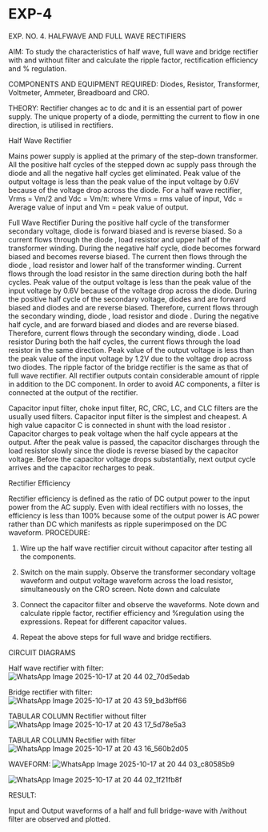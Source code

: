 # EXP-4
EXP. NO. 4. 		HALFWAVE  AND FULL WAVE  RECTIFIERS

AIM: To study the characteristics of half wave, full wave and bridge rectifier with and without filter and calculate the ripple factor, rectification efficiency and % regulation.

COMPONENTS  AND  EQUIPMENT  REQUIRED:  Diodes,  Resistor,  Transformer,  Voltmeter, Ammeter, Breadboard and CRO.

THEORY: Rectifier changes ac to dc and it is an essential part of power supply. The unique property of a diode, permitting the current to flow in one direction, is utilised in rectifiers.

Half Wave Rectifier


Mains power supply is applied at the primary of the step-down transformer. All the positive half cycles of the stepped down ac supply pass through the diode and all the negative half cycles get eliminated. Peak value of the output voltage is less than the peak value of the input voltage by 0.6V because of the voltage drop across the diode.
For a half wave rectifier, Vrms = Vm/2 and Vdc = Vm/π: where Vrms = rms value of input, Vdc = Average value of input and Vm = peak value of output.


Full Wave Rectifier
During the positive half cycle of the transformer secondary voltage, diode     is forward biased and      is reverse biased. So a current flows through the diode     , load resistor      and upper half of the transformer  winding.  During  the  negative  half  cycle,  diode       becomes  forward  biased  and becomes reverse biased. The current then flows through the diode     , load resistor      and lower half of the transformer winding. Current flows through the load resistor in the same direction during both the half cycles. Peak value of the output voltage is less than the peak value of the input voltage by 0.6V
because of the voltage drop across the diode.
During the positive half cycle of the secondary voltage, diodes      and      are forward biased and diodes and      are reverse biased. Therefore, current flows through the secondary winding, diode     , load resistor
and diode     . During the negative half cycle,      and      are forward biased and diodes      and      are reverse biased. Therefore, current flows through the secondary winding, diode     . Load resistor       During both the half cycles, the current flows through the load resistor in the same direction. Peak value of the output voltage is less than the peak value of the input voltage by 1.2V due to the voltage drop across two diodes. The ripple factor of the bridge rectifier is the same as that of full wave rectifier.
All rectifier outputs contain considerable amount of ripple in addition to the DC component. In order to avoid AC components, a filter is connected at the output of the rectifier.

Capacitor input filter, choke input filter, RC, CRC, LC, and CLC filters are the usually used filters. Capacitor input filter is the simplest and cheapest. A high value capacitor C is connected in shunt with the load resistor     . Capacitor charges to peak voltage      when the half cycle appears at the output. After the peak value is passed, the capacitor discharges through the load resistor slowly since the diode is reverse biased by the capacitor voltage. Before the capacitor voltage drops substantially, next output cycle arrives and the capacitor recharges to peak.

Rectifier Efficiency

Rectifier efficiency is defined as the ratio of DC output power to the input power from the AC supply. Even with ideal rectifiers with no losses, the efficiency is less than 100% because some of the output power is AC power rather than DC which manifests as ripple superimposed on the DC waveform.
PROCEDURE:

1.   Wire up the half wave rectifier circuit without capacitor after testing all the components.

2.   Switch on the main supply. Observe the transformer secondary voltage waveform and output voltage waveform across the load resistor, simultaneously on the CRO screen. Note down       and calculate
3.   Connect the capacitor filter and observe the waveforms. Note down and calculate ripple factor, rectifier efficiency and %regulation using the expressions. Repeat for different capacitor values.
4.   Repeat the above steps for full wave and bridge rectifiers.

CIRCUIT DIAGRAMS

Half wave rectifier with filter:
![WhatsApp Image 2025-10-17 at 20 44 02_70d5edab](https://github.com/user-attachments/assets/576aacc5-f0c5-4b8a-a2ec-e9a0d8f331ba)


Bridge rectifier with filter:
![WhatsApp Image 2025-10-17 at 20 43 59_bd3bff66](https://github.com/user-attachments/assets/58704b4c-9077-4d71-a905-157ceee0c072)

TABULAR COLUMN
Rectifier without filter
![WhatsApp Image 2025-10-17 at 20 43 17_5d78e5a3](https://github.com/user-attachments/assets/4a207310-9230-4630-ad2d-1bf8ef8797d2)

TABULAR COLUMN
Rectifier with filter
![WhatsApp Image 2025-10-17 at 20 43 16_560b2d05](https://github.com/user-attachments/assets/768dccbb-15f6-4296-892e-f175374db579)

WAVEFORM:
![WhatsApp Image 2025-10-17 at 20 44 03_c80585b9](https://github.com/user-attachments/assets/fd60bb09-2de0-4064-abdd-7cbec303df1a)

![WhatsApp Image 2025-10-17 at 20 44 02_1f21fb8f](https://github.com/user-attachments/assets/32a5af6f-f14b-4fce-8720-557df9d7d572)

RESULT:

Input and Output waveforms of a half and full bridge-wave with /without filter are observed and plotted.
